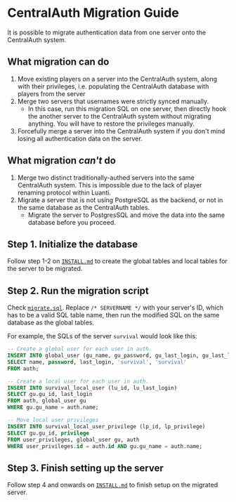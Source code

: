 # CentralAuth Migration Guide

It is possible to migrate authentication data from one server onto the CentralAuth system.

## What migration can do

1. Move existing players on a server into the CentralAuth system, along with their privileges, i.e. populating the CentralAuth database with players from the server
2. Merge two servers that usernames were strictly synced manually.
    * In this case, run this migration SQL on one server, then directly hook the another server to the CentralAuth system without migrating anything. You will have to restore the privileges manually.
3. Forcefully merge a server into the CentralAuth system if you don't mind losing all authentication data on the server.

## What migration *can't* do

1. Merge two distinct traditionally-authed servers into the same CentralAuth system. This is impossible due to the lack of player renaming protocol within Luanti.
2. Migrate a server that is not using PostgreSQL as the backend, or not in the same database as the CentralAuth tables.
    * Migrate the server to PostgresSQL and move the data into the same database before you proceed.

## Step 1. Initialize the database

Follow step 1-2 on [`INSTALL.md`](https://github.com/C-C-Minetest-Server/centralauth/blob/main/docs/INSTALL.md) to create the global tables and local tables for the server to be migrated.

## Step 2. Run the migration script

Check [`migrate.sql`](https://github.com/C-C-Minetest-Server/centralauth/blob/main/centralauth/sql/migrate.sql). Replace `/* SERVERNAME */` with your server's ID, which has to be a valid SQL table name, then run the modified SQL on the same database as the global tables.

For example, the SQLs of the server `survival` would look like this:

```sql
-- Create a global user for each user in auth.
INSERT INTO global_user (gu_name, gu_password, gu_last_login, gu_last_login_on, gu_home_server)
SELECT name, password, last_login, 'survival', 'survival'
FROM auth;

-- Create a local user for each user in auth.
INSERT INTO survival_local_user (lu_id, lu_last_login)
SELECT gu.gu_id, last_login
FROM auth, global_user gu
WHERE gu.gu_name = auth.name;

-- Move local user privileges
INSERT INTO survival_local_user_privilege (lp_id, lp_privilege)
SELECT gu.gu_id, privilege
FROM user_privileges, global_user gu, auth
WHERE user_privileges.id = auth.id AND gu.gu_name = auth.name;
```

## Step 3. Finish setting up the server

Follow step 4 and onwards on [`INSTALL.md`](https://github.com/C-C-Minetest-Server/centralauth/blob/main/docs/INSTALL.md) to finish setup on the migrated server.
